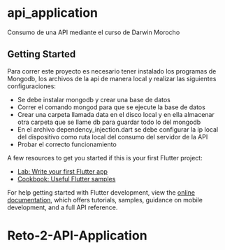 # api_application

Consumo de una API mediante el curso de Darwin Morocho

## Getting Started

Para correr este proyecto es necesario tener instalado los programas de Mongodb, los archivos de la api de manera local y realizar las siguientes configuraciones:
- Se debe instalar mongodb y crear una base de datos
- Correr el comando mongod para que se ejecute la base de datos
- Crear una carpeta llamada data en el disco local y en ella almacenar otra carpeta que se llame db para guardar todo lo del mongodb
- En el archivo dependency_injection.dart se debe configurar la ip local del dispositivo como ruta local del consumo del servidor de la API
- Probar el correcto funcionamiento

A few resources to get you started if this is your first Flutter project:

- [Lab: Write your first Flutter app](https://docs.flutter.dev/get-started/codelab)
- [Cookbook: Useful Flutter samples](https://docs.flutter.dev/cookbook)

For help getting started with Flutter development, view the
[online documentation](https://docs.flutter.dev/), which offers tutorials,
samples, guidance on mobile development, and a full API reference.
# Reto-2-API-Application
